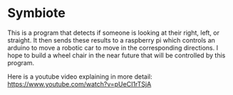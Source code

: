 # Symbiote
This is a program that detects if someone is looking at their right, left, or straight. It then sends these results to a raspberry pi which controls an arduino to move a robotic 
car to move in the corresponding directions. I hope to build a wheel chair in the near future that will be controlled by this program. 

Here is a youtube video explaining in more detail: 
https://www.youtube.com/watch?v=pUeCI1rTSjA
